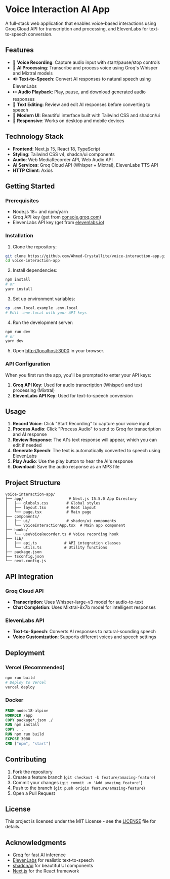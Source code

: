 # Voice Interaction AI App

A full-stack web application that enables voice-based interactions using Groq Cloud API for transcription and processing, and ElevenLabs for text-to-speech conversion.

## Features

- 🎤 **Voice Recording**: Capture audio input with start/pause/stop controls
- 🤖 **AI Processing**: Transcribe and process voice using Groq's Whisper and Mixtral models
- 🔊 **Text-to-Speech**: Convert AI responses to natural speech using ElevenLabs
- ⏯️ **Audio Playback**: Play, pause, and download generated audio responses
- 📝 **Text Editing**: Review and edit AI responses before converting to speech
- 🎨 **Modern UI**: Beautiful interface built with Tailwind CSS and shadcn/ui
- 📱 **Responsive**: Works on desktop and mobile devices

## Technology Stack

- **Frontend**: Next.js 15, React 18, TypeScript
- **Styling**: Tailwind CSS v4, shadcn/ui components
- **Audio**: Web MediaRecorder API, Web Audio API
- **AI Services**: Groq Cloud API (Whisper + Mixtral), ElevenLabs TTS API
- **HTTP Client**: Axios

## Getting Started

### Prerequisites

- Node.js 18+ and npm/yarn
- Groq API key (get from [console.groq.com](https://console.groq.com))
- ElevenLabs API key (get from [elevenlabs.io](https://elevenlabs.io))

### Installation

1. Clone the repository:
```bash
git clone https://github.com/Ahmed-Crystallite/voice-interaction-app.git
cd voice-interaction-app
```

2. Install dependencies:
```bash
npm install
# or
yarn install
```

3. Set up environment variables:
```bash
cp .env.local.example .env.local
# Edit .env.local with your API keys
```

4. Run the development server:
```bash
npm run dev
# or
yarn dev
```

5. Open [http://localhost:3000](http://localhost:3000) in your browser.

### API Configuration

When you first run the app, you'll be prompted to enter your API keys:

1. **Groq API Key**: Used for audio transcription (Whisper) and text processing (Mixtral)
2. **ElevenLabs API Key**: Used for text-to-speech conversion

## Usage

1. **Record Voice**: Click "Start Recording" to capture your voice input
2. **Process Audio**: Click "Process Audio" to send to Groq for transcription and AI response
3. **Review Response**: The AI's text response will appear, which you can edit if needed
4. **Generate Speech**: The text is automatically converted to speech using ElevenLabs
5. **Play Audio**: Use the play button to hear the AI's response
6. **Download**: Save the audio response as an MP3 file

## Project Structure

```
voice-interaction-app/
├── app/                    # Next.js 15.5.0 App Directory
│   ├── globals.css        # Global styles
│   ├── layout.tsx         # Root layout
│   └── page.tsx           # Main page
├── components/
│   ├── ui/                # shadcn/ui components
│   └── VoiceInteractionApp.tsx  # Main app component
├── hooks/
│   └── useVoiceRecorder.ts # Voice recording hook
├── lib/
│   ├── api.ts            # API integration classes
│   └── utils.ts          # Utility functions
├── package.json
├── tsconfig.json
└── next.config.js
```

## API Integration

### Groq Cloud API
- **Transcription**: Uses Whisper-large-v3 model for audio-to-text
- **Chat Completion**: Uses Mixtral-8x7b model for intelligent responses

### ElevenLabs API
- **Text-to-Speech**: Converts AI responses to natural-sounding speech
- **Voice Customization**: Supports different voices and speech settings

## Deployment

### Vercel (Recommended)
```bash
npm run build
# Deploy to Vercel
vercel deploy
```

### Docker
```dockerfile
FROM node:18-alpine
WORKDIR /app
COPY package*.json ./
RUN npm install
COPY . .
RUN npm run build
EXPOSE 3000
CMD ["npm", "start"]
```

## Contributing

1. Fork the repository
2. Create a feature branch (`git checkout -b feature/amazing-feature`)
3. Commit your changes (`git commit -m 'Add amazing feature'`)
4. Push to the branch (`git push origin feature/amazing-feature`)
5. Open a Pull Request

## License

This project is licensed under the MIT License - see the [LICENSE](LICENSE) file for details.

## Acknowledgments

- [Groq](https://groq.com) for fast AI inference
- [ElevenLabs](https://elevenlabs.io) for realistic text-to-speech
- [shadcn/ui](https://ui.shadcn.com) for beautiful UI components
- [Next.js](https://nextjs.org) for the React framework